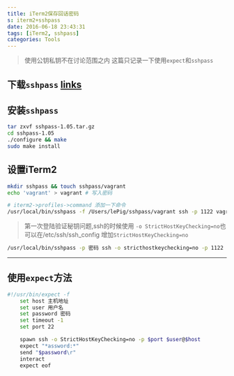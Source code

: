 ```yaml
---
title: iTerm2保存回话密码
s: iterm2+sshpass
date: 2016-06-18 23:43:31
tags: [iTerm2, sshpass]
categories: Tools
---
```

> 使用公钥私钥不在讨论范围之内 这篇只记录一下使用`expect`和`sshpass`

<!-- more -->

## 下载`sshpass` [links](http://sourceforge.net/projects/sshpass/)


## 安装`sshpass`
```sh
tar zxvf sshpass-1.05.tar.gz
cd sshpass-1.05
./configure && make
sudo make install
```

## 设置iTerm2

```sh
mkdir sshpass && touch sshpass/vagrant
echo 'vagrant' > vagrant # 写入密码

# iterm2->profiles->command 添加一下命令
/usr/local/bin/sshpass -f /Users/lePig/sshpass/vagrant ssh -p 1122 vagrant@127.0.0.1
```

> 第一次登陆验证秘钥问题,ssh的时候使用 `-o StrictHostKeyChecking=no`也可以在/etc/ssh/ssh_config 增加`StrictHostKeyChecking=no`

```sh
/usr/local/bin/sshpass -p 密码 ssh -o stricthostkeychecking=no -p 1122 vagrant@127.0.0.1
```

---
## 使用`expect`方法

```sh
#!/usr/bin/expect -f
	set host 主机地址
	set user 用户名
	set password 密码
	set timeout -1
	set port 22

	spawn ssh -o StrictHostKeyChecking=no -p $port $user@$host
	expect "*assword:*"
	send "$password\r"
	interact
	expect eof
```


